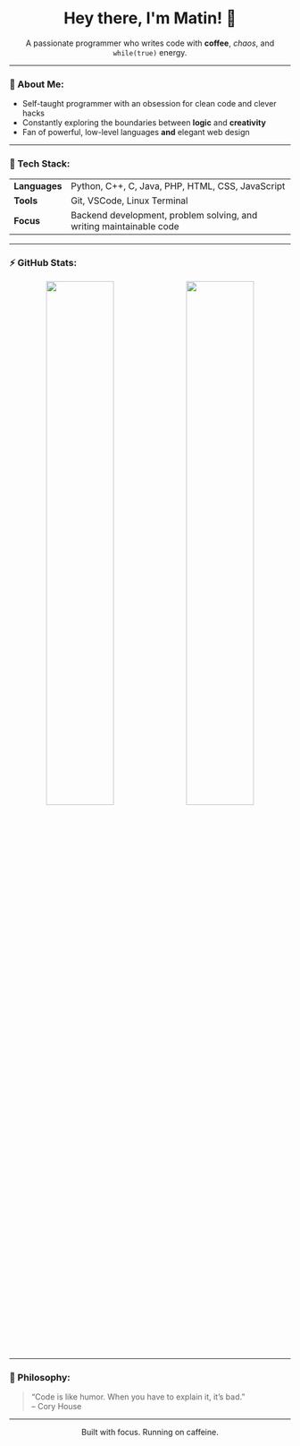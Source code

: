 <h1 align="center">Hey there, I'm Matin! 👋</h1>

<p align="center">
  A passionate programmer who writes code with <strong>coffee</strong>, <em>chaos</em>, and <code>while(true)</code> energy.
</p>

---

### 🧠 About Me:
- Self-taught programmer with an obsession for clean code and clever hacks  
- Constantly exploring the boundaries between **logic** and **creativity**  
- Fan of powerful, low-level languages **and** elegant web design  

---

### 🔧 Tech Stack:
<table>
<tr>
<td><strong>Languages</strong></td>
<td>Python, C++, C, Java, PHP, HTML, CSS, JavaScript</td>
</tr>
<tr>
<td><strong>Tools</strong></td>
<td>Git, VSCode, Linux Terminal</td>
</tr>
<tr>
<td><strong>Focus</strong></td>
<td>Backend development, problem solving, and writing maintainable code</td>
</tr>
</table>

---

### ⚡ GitHub Stats:
<p align="center">
  <img src="https://github-readme-stats.vercel.app/api?username=matinhajiseftjani400&show_icons=true&theme=radical" width="49%" />
  <img src="https://github-readme-stats.vercel.app/api/top-langs/?username=matinhajiseftjani400&layout=compact&theme=radical" width="49%" />
</p>

---

### 📜 Philosophy:
> “Code is like humor. When you have to explain it, it’s bad.”  
> – Cory House

---

<p align="center">
  Built with focus. Running on caffeine.
</p>
